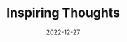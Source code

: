 ---
slug: thought-for-the-day
title: "Inspiring Thoughts"
date: 2022-12-27
excerpt: 'In our desire for eternal life we pray for an eternity of our habit and comfort 
forgetting that immortality is in repeatedly transcending the definite forms of life in order to pursue the infinite of life.'
tags: [Inspiration, Motivation, Quotes, Thoughts]
---